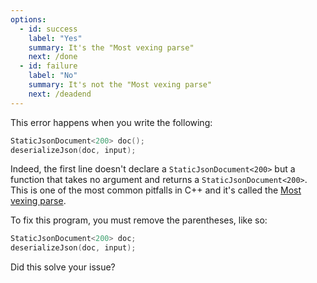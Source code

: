 ```yaml
---
options:
  - id: success
    label: "Yes"
    summary: It's the "Most vexing parse"
    next: /done
  - id: failure
    label: "No"
    summary: It's not the "Most vexing parse"
    next: /deadend
---
```


This error happens when you write the following:

```c++
StaticJsonDocument<200> doc();
deserializeJson(doc, input);
```

Indeed, the first line doesn't declare a `StaticJsonDocument<200>` but a function that takes no argument and returns a `StaticJsonDocument<200>`. This is one of the most common pitfalls in C++ and it's called the [Most vexing parse](https://en.wikipedia.org/wiki/Most_vexing_parse).

To fix this program, you must remove the parentheses, like so:

```c++
StaticJsonDocument<200> doc;
deserializeJson(doc, input);
```

Did this solve your issue?